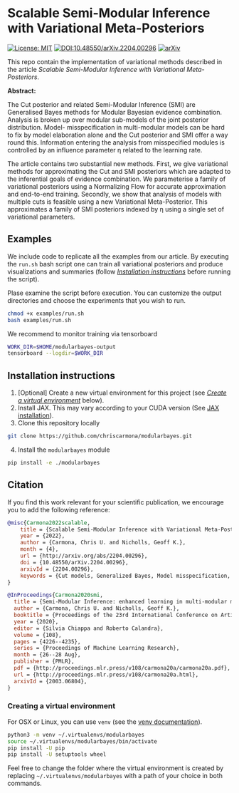 # Scalable Semi-Modular Inference with Variational Meta-Posteriors

<!-- badges: start -->
[![License:
MIT](https://img.shields.io/badge/license-MIT-blue.svg)](https://github.com/chriscarmona/modularbayes/blob/main/LICENSE)
[![DOI:10.48550/arXiv.2204.00296](https://zenodo.org/badge/DOI/10.48550/arXiv.2204.00296.svg)](https://doi.org/10.48550/arXiv.2204.00296)
[![arXiv](https://img.shields.io/badge/arXiv-2003.06804-b31b1b.svg)](https://arxiv.org/abs/2204.00296)
<!-- badges: end -->

This repo contain the implementation of variational methods described in the article *Scalable Semi-Modular Inference with Variational Meta-Posteriors*.

__Abstract:__

The Cut posterior and related Semi-Modular Inference (SMI) are Generalised Bayes methods for Modular Bayesian evidence combination. Analysis is broken up over modular sub-models of the joint posterior distribution. Model- misspecification in multi-modular models can be hard to fix by model elaboration alone and the Cut posterior and SMI offer a way round this. Information entering the analysis from misspecified modules is controlled by an influence parameter η related to the learning rate.

The article contains two substantial new methods. First, we give variational methods for approximating the Cut and SMI posteriors which are adapted to the inferential goals of evidence combination. We parameterise a family of variational posteriors using a Normalizing Flow for accurate approximation and end-to-end training. Secondly, we show that analysis of models with multiple cuts is feasible using a new Variational Meta-Posterior. This approximates a family of SMI posteriors indexed by η using a single set of variational parameters.

## Examples

We include code to replicate all the examples from our article. By executing the `run.sh` bash script one can train all variational posteriors and produce visualizations and summaries (follow [*Installation instructions*](#create-a-virtual-environment) before running the script).

Plase examine the script before execution. You can customize the output directories and choose the experiments that you wish to run.
```bash
chmod +x examples/run.sh
bash examples/run.sh
```

We recommend to monitor training via tensorboard

```bash
WORK_DIR=$HOME/modularbayes-output
tensorboard --logdir=$WORK_DIR
```

## Installation instructions

1. \[Optional] Create a new virtual environment for this project (see [*Create a virtual environment*](#create-a-virtual-environment) below).
2. Install JAX. This may vary according to your CUDA version (See [JAX installation](https://github.com/google/jax#installation)).
3. Clone this repository locally
```bash
git clone https://github.com/chriscarmona/modularbayes.git
```
4. Install the `modularbayes` module
```bash
pip install -e ./modularbayes
```


## Citation

If you find this work relevant for your scientific publication, we encourage you to add the following reference:

```bibtex
@misc{Carmona2022scalable,
    title = {Scalable Semi-Modular Inference with Variational Meta-Posteriors},
    year = {2022},
    author = {Carmona, Chris U. and Nicholls, Geoff K.},
    month = {4},
    url = {http://arxiv.org/abs/2204.00296},
    doi = {10.48550/arXiv.2204.00296},
    arxivId = {2204.00296},
    keywords = {Cut models, Generalized Bayes, Model misspecification, Scalable inference, Variational Bayes}
}

@InProceedings{Carmona2020smi,
  title = {Semi-Modular Inference: enhanced learning in multi-modular models by tempering the influence of components},
  author = {Carmona, Chris U. and Nicholls, Geoff K.},
  booktitle = {Proceedings of the 23rd International Conference on Artificial Intelligence and Statistics, AISTATS 2020},
  year = {2020},
  editor = {Silvia Chiappa and Roberto Calandra},
  volume = {108},
  pages = {4226--4235},
  series = {Proceedings of Machine Learning Research},
  month = {26--28 Aug},
  publisher = {PMLR},
  pdf = {http://proceedings.mlr.press/v108/carmona20a/carmona20a.pdf},
  url = {http://proceedings.mlr.press/v108/carmona20a.html},
  arxivId = {2003.06804},
}
```

### Creating a virtual environment

For OSX or Linux, you can use `venv` (see the [venv documentation](https://docs.python.org/3/library/venv.html)).

```bash
python3 -m venv ~/.virtualenvs/modularbayes
source ~/.virtualenvs/modularbayes/bin/activate
pip install -U pip
pip install -U setuptools wheel
```

Feel free to change the folder where the virtual environment is created by replacing `~/.virtualenvs/modularbayes` with a path of your choice in both commands.

